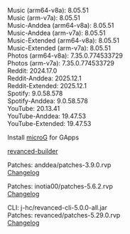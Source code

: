 Music (arm64-v8a): 8.05.51  
Music (arm-v7a): 8.05.51  
Music-Anddea (arm64-v8a): 8.05.51  
Music-Anddea (arm-v7a): 8.05.51  
Music-Extended (arm64-v8a): 8.05.51  
Music-Extended (arm-v7a): 8.05.51  
Photos (arm64-v8a): 7.35.0.774533729  
Photos (arm-v7a): 7.35.0.774533729  
Reddit: 2024.17.0  
Reddit-Anddea: 2025.12.1  
Reddit-Extended: 2025.12.1  
Spotify: 9.0.58.578  
Spotify-Anddea: 9.0.58.578  
YouTube: 20.13.41  
YouTube-Anddea: 19.47.53  
YouTube-Extended: 19.47.53  

Install [microG](https://github.com/ReVanced/GmsCore/releases) for GApps  

[revanced-builder](https://github.com/geologically/revanced-builder)
  
Patches: anddea/patches-3.9.0.rvp  
[Changelog](https://github.com/anddea/revanced-patches/releases/tag/v3.9.0)

Patches: inotia00/patches-5.6.2.rvp  
[Changelog](https://github.com/inotia00/revanced-patches/releases/tag/v5.6.2)

CLI: j-hc/revanced-cli-5.0.0-all.jar  
Patches: revanced/patches-5.29.0.rvp  
[Changelog](https://github.com/revanced/revanced-patches/releases/tag/v5.29.0)  
